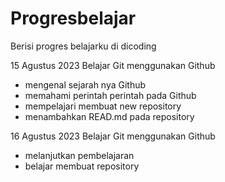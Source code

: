 # Progresbelajar
Berisi progres belajarku di dicoding

15 Agustus 2023
Belajar Git menggunakan Github
- mengenal sejarah nya Github
- memahami perintah perintah pada Github
- mempelajari membuat new repository
- menambahkan READ.md pada repository

16 Agustus 2023
Belajar Git menggunakan Github
- melanjutkan pembelajaran
- belajar membuat repository

